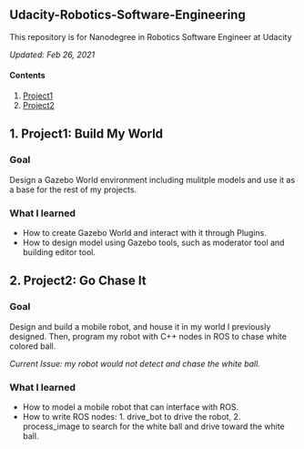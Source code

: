## Udacity-Robotics-Software-Engineering

This repository is for Nanodegree in Robotics Software Engineer at Udacity

*Updated: Feb 26, 2021*

#### Contents

1. [Project1](#project1)
2. [Project2](#project2)

<a name="project1"/>

## 1. Project1: Build My World

### Goal

Design a Gazebo World environment including mulitple models and use it as a base for the rest of my projects.

### What I learned
- How to create Gazebo World and interact with it through Plugins.
- How to design model using Gazebo tools, such as moderator tool and building editor tool.

<a name="project2"/>

## 2. Project2: Go Chase It

### Goal

Design and build a mobile robot, and house it in my world I previously designed. Then, program my robot with C++ nodes in ROS to chase white colored ball.

*Current Issue: my robot would not detect and chase the white ball.*

### What I learned
- How to model a mobile robot that can interface with ROS.
- How to write ROS nodes: 1. drive_bot to drive the robot, 2. process_image to search for the white ball and drive toward the white ball.
